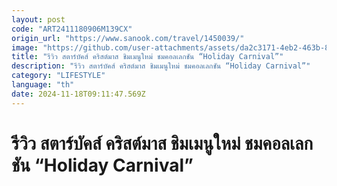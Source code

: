 ```yaml
---
layout: post
code: "ART2411180906M139CX"
origin_url: "https://www.sanook.com/travel/1450039/"
image: "https://github.com/user-attachments/assets/da2c3171-4eb2-463b-872e-271f3d8d8d3a"
title: "รีวิว สตาร์บัคส์ คริสต์มาส ชิมเมนูใหม่ ชมคอลเลกชัน “Holiday Carnival”"
description: "รีวิว สตาร์บัคส์ คริสต์มาส ชิมเมนูใหม่ ชมคอลเลกชัน “Holiday Carnival”"
category: "LIFESTYLE"
language: "th"
date: 2024-11-18T09:11:47.569Z
---
```


# รีวิว สตาร์บัคส์ คริสต์มาส ชิมเมนูใหม่ ชมคอลเลกชัน “Holiday Carnival”